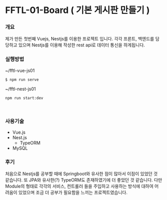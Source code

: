 # FFTL-01-Board ( 기본 게시판 만들기 )

### 개요 

제가 만든 첫번째 Vuejs, Nestjs를 이용한 프로젝트 입니다. 각각 프론트, 백엔드를 담당하고 있으며 Nestjs를 이용해 작성한 rest api로 데이터 통신을 하게됩니다. 

### 실행방법

~/fftl-vue-js01
```
$ npm run serve
```

~/fftl-nest-js01  
```
npm run start:dev
````

</br>

###  사용기술

- Vue.js
- Nest.js
    - TypeORM
- MySQL

### 후기

처음으로 Nestjs를 공부할 때에 Springboot와 유사한 점이 많아서 이점이 있었던 것 같습니다. 또 JPA와 유사한(?) TypeORM도 존재하였기에 더 좋았던 것 같습니다. 다만 Module의 형태로 각각의 서비스, 컨트롤러 들을 주입하고 사용하는 방식에 대하여 어려움이 있었으며 조금 더 공부가 필요함을 느끼는 프로젝트였습니다.   